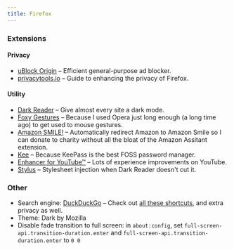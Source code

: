 ```yaml
---
title: Firefox
---
```

### Extensions

#### Privacy

* [uBlock Origin](https://addons.mozilla.org/en-US/firefox/addon/ublock-origin/) – Efficient general-purpose ad blocker.
* [privacytools.io](https://www.privacytools.io/browsers/) – Guide to enhancing the privacy of Firefox.

#### Utility

* [Dark Reader](https://addons.mozilla.org/en-US/firefox/addon/darkreader/) – Give almost every site a dark mode.
* [Foxy Gestures](https://addons.mozilla.org/en-US/firefox/addon/foxy-gestures/) – Because I used Opera just long enough (a long time ago) to get used to mouse gestures.
* [Amazon SMILE!](https://addons.mozilla.org/en-US/firefox/addon/amazon-smile/) – Automatically redirect Amazon to Amazon Smile so I can donate to charity without all the bloat of the Amazon Assitant extension.
* [Kee](https://addons.mozilla.org/en-US/firefox/addon/keefox/) – Because KeePass is the best FOSS password manager.
* [Enhancer for YouTube™](https://addons.mozilla.org/en-US/firefox/addon/enhancer-for-youtube/) – Lots of experience improvements on YouTube.
* [Stylus](https://addons.mozilla.org/en-US/firefox/addon/styl-us/) – Stylesheet injection when Dark Reader doesn't cut it.


### Other

* Search engine: [DuckDuckGo](https://duckduckgo.com/) – Check out [all these shortcuts](https://duckduckgo.com/bang), and extra privacy as well.
* Theme: Dark by Mozilla
* Disable fade transition to full screen: in `about:config`, set `full-screen-api.transition-duration.enter` and `full-screen-api.transition-duration.enter` to `0 0`


